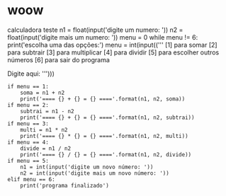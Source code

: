 # woow
calculadora teste
n1 = float(input('digite um numero: '))
n2 = float(input('digite mais um numero: '))
menu = 0
while menu != 6:
    print('escolha uma das opções:')
    menu = int(input(('''
    [1] para somar
    [2] para subtrair
    [3] para multiplicar
    [4] para dividir
    [5] para escolher outros números
    [6] para sair do programa

Digite aqui: ''')))

    if menu == 1:
        soma = n1 + n2
        print('==== {} + {} = {} ===='.format(n1, n2, soma))
    if menu == 2:
        subtrai = n1 - n2
        print('==== {} + {} = {} ===='.format(n1, n2, subtrai))
    if menu == 3:
        multi = n1 * n2
        print('==== {} * {} = {} ===='.format(n1, n2, multi))
    if menu == 4:
        divide = n1 / n2
        print('==== {} / {} = {} ===='.format(n1, n2, divide))
    if menu == 5:
        n1 = int(input('digite um novo número: '))
        n2 = int(input('digite mais um novo número: '))
    elif menu == 6:
        print('programa finalizado')
